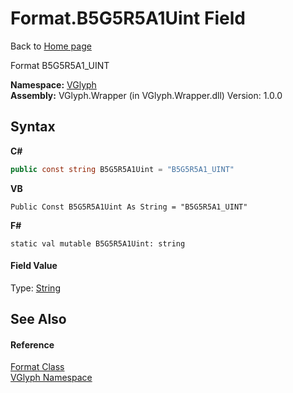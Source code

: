 # Format.B5G5R5A1Uint Field
Back to <a href="Home.md">Home page</a> 

Format B5G5R5A1_UINT

**Namespace:**&nbsp;<a href="N_VGlyph.md">VGlyph</a><br />**Assembly:**&nbsp;VGlyph.Wrapper (in VGlyph.Wrapper.dll) Version: 1.0.0

## Syntax

**C#**<br />
``` C#
public const string B5G5R5A1Uint = "B5G5R5A1_UINT"
```

**VB**<br />
``` VB
Public Const B5G5R5A1Uint As String = "B5G5R5A1_UINT"
```

**F#**<br />
``` F#
static val mutable B5G5R5A1Uint: string
```


#### Field Value
Type: <a href="http://msdn2.microsoft.com/en-us/library/s1wwdcbf" target="_blank">String</a>

## See Also


#### Reference
<a href="T_VGlyph_Format.md">Format Class</a><br /><a href="N_VGlyph.md">VGlyph Namespace</a><br />